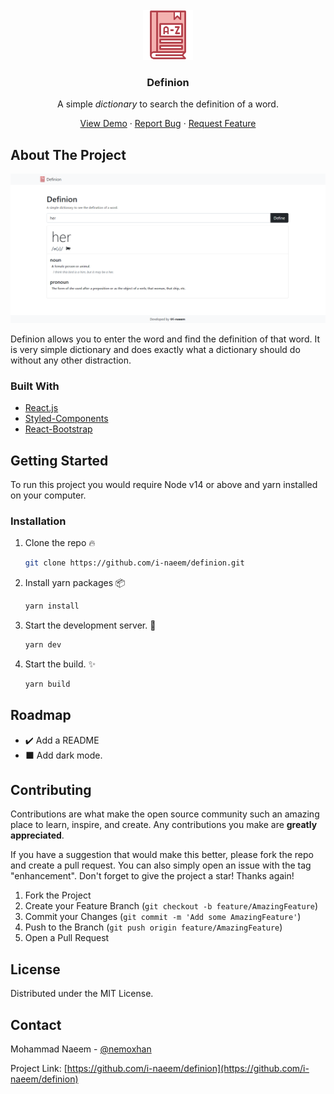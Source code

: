 <!-- PROJECT LOGO -->
<br />
<div align="center">

<a href="https://github.com/i-naeem/definion">
<img src="public/assets/favicon.ico" alt="Logo" width="80" height="80">
</a>
<h3 align="center">Definion</h3>
<p align="center">
A simple <em> dictionary </em> to search the definition of a word.
<br />

<a href="https://definion.netlify.app/">View Demo</a>
·
<a href="https://github.com/i-naeem/definion/issues">Report Bug</a>
·
<a href="https://github.com/i-naeem/definion/issues">Request Feature</a>
</p>

</div>

<!-- ABOUT THE PROJECT -->

## About The Project

![Definion Demo Picture](public/assets/demo.png)

Definion allows you to enter the word and find the definition of that word. It is very simple dictionary and does exactly what a dictionary should do without any other distraction.

### Built With

- [React.js](https://reactjs.org/)
- [Styled-Components](https://styled-components.com/)
- [React-Bootstrap](https://react-bootstrap.github.io/)

<!-- GETTING STARTED -->

## Getting Started

To run this project you would require Node v14 or above and yarn installed on your computer.

### Installation

1. Clone the repo :fire:

   ```sh
   git clone https://github.com/i-naeem/definion.git
   ```

2. Install yarn packages :package:

   ```sh
   yarn install
   ```

3. Start the development server. :hammer:

   ```sh
   yarn dev
   ```

4. Start the build. :sparkles:

    ```sh
    yarn build
    ```

<!-- ROADMAP -->

## Roadmap

- :heavy_check_mark: Add a README
- :black_large_square: Add dark mode.

<!-- CONTRIBUTING -->

## Contributing

Contributions are what make the open source community such an amazing place to learn, inspire, and create. Any contributions you make are **greatly appreciated**.

If you have a suggestion that would make this better, please fork the repo and create a pull request. You can also simply open an issue with the tag "enhancement".
Don't forget to give the project a star! Thanks again!

1. Fork the Project
2. Create your Feature Branch (`git checkout -b feature/AmazingFeature`)
3. Commit your Changes (`git commit -m 'Add some AmazingFeature'`)
4. Push to the Branch (`git push origin feature/AmazingFeature`)
5. Open a Pull Request

<!-- LICENSE -->

## License

Distributed under the MIT License.

<!-- CONTACT -->

## Contact

Mohammad Naeem - [@nemoxhan](https://twitter.com/nemoxhan)

Project Link: [https://github.com/i-naeem/definion](https://github.com/i-naeem/definion)
